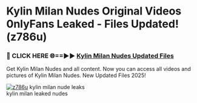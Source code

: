 # Kylin Milan Nudes Original Videos 0nlyFans Leaked - Files Updated! (z786u)

<h3>🔴 CLICK HERE 🌐==►► <a href="https://tinyurl.com/52m3yx9h" rel="nofollow">Kylin Milan Nudes Updated Files</a></h3>

Get Kylin Milan Nudes and all content. Now you can access all videos and pictures of Kylin Milan Nudes. New Updated Files 2025!

[![z786u](https://i.imgur.com/TnHtlc8.gif)](https://tinyurl.com/52m3yx9h)
kylin milan nude leaks<br>
kylin milan leaked nudes